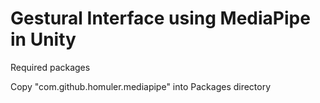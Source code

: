 # Gestural Interface using MediaPipe in Unity
 Required packages 

Copy "com.github.homuler.mediapipe" into Packages directory